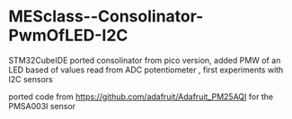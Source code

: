 # MESclass--Consolinator-PwmOfLED-I2C

STM32CubeIDE  ported consolinator from pico version, added PMW of an LED based of values read from ADC potentiometer ,  first experiments with I2C sensors


ported code  from https://github.com/adafruit/Adafruit_PM25AQI for the PMSA003I sensor
